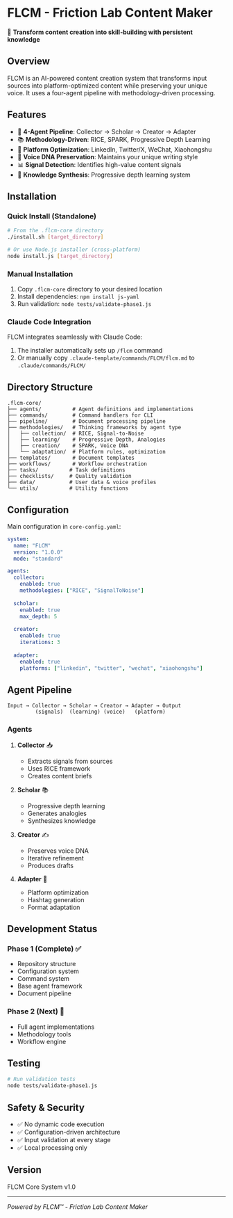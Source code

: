 # FLCM - Friction Lab Content Maker

🚀 **Transform content creation into skill-building with persistent knowledge**

## Overview

FLCM is an AI-powered content creation system that transforms input sources into platform-optimized content while preserving your unique voice. It uses a four-agent pipeline with methodology-driven processing.

## Features

- 🤖 **4-Agent Pipeline**: Collector → Scholar → Creator → Adapter
- 📚 **Methodology-Driven**: RICE, SPARK, Progressive Depth Learning
- 🎯 **Platform Optimization**: LinkedIn, Twitter/X, WeChat, Xiaohongshu
- 🔄 **Voice DNA Preservation**: Maintains your unique writing style
- 📊 **Signal Detection**: Identifies high-value content signals
- 🧠 **Knowledge Synthesis**: Progressive depth learning system

## Installation

### Quick Install (Standalone)

```bash
# From the .flcm-core directory
./install.sh [target_directory]

# Or use Node.js installer (cross-platform)
node install.js [target_directory]
```

### Manual Installation

1. Copy `.flcm-core` directory to your desired location
2. Install dependencies: `npm install js-yaml`
3. Run validation: `node tests/validate-phase1.js`

### Claude Code Integration

FLCM integrates seamlessly with Claude Code:

1. The installer automatically sets up `/flcm` command
2. Or manually copy `.claude-template/commands/FLCM/flcm.md` to `.claude/commands/FLCM/`

## Directory Structure

```
.flcm-core/
├── agents/          # Agent definitions and implementations
├── commands/        # Command handlers for CLI
├── pipeline/        # Document processing pipeline
├── methodologies/   # Thinking frameworks by agent type
│   ├── collection/  # RICE, Signal-to-Noise
│   ├── learning/    # Progressive Depth, Analogies
│   ├── creation/    # SPARK, Voice DNA
│   └── adaptation/  # Platform rules, optimization
├── templates/       # Document templates
├── workflows/       # Workflow orchestration
├── tasks/          # Task definitions
├── checklists/     # Quality validation
├── data/           # User data & voice profiles
└── utils/          # Utility functions
```

## Configuration

Main configuration in `core-config.yaml`:

```yaml
system:
  name: "FLCM"
  version: "1.0.0"
  mode: "standard"

agents:
  collector:
    enabled: true
    methodologies: ["RICE", "SignalToNoise"]
  
  scholar:
    enabled: true
    max_depth: 5
  
  creator:
    enabled: true
    iterations: 3
  
  adapter:
    enabled: true
    platforms: ["linkedin", "twitter", "wechat", "xiaohongshu"]
```

## Agent Pipeline

```
Input → Collector → Scholar → Creator → Adapter → Output
         (signals)  (learning) (voice)   (platform)
```

### Agents

1. **Collector** 📥
   - Extracts signals from sources
   - Uses RICE framework
   - Creates content briefs

2. **Scholar** 📚
   - Progressive depth learning
   - Generates analogies
   - Synthesizes knowledge

3. **Creator** ✍️
   - Preserves voice DNA
   - Iterative refinement
   - Produces drafts

4. **Adapter** 🎯
   - Platform optimization
   - Hashtag generation
   - Format adaptation

## Development Status

### Phase 1 (Complete) ✅
- Repository structure
- Configuration system
- Command system
- Base agent framework
- Document pipeline

### Phase 2 (Next) 🚧
- Full agent implementations
- Methodology tools
- Workflow engine

## Testing

```bash
# Run validation tests
node tests/validate-phase1.js
```

## Safety & Security

- ✅ No dynamic code execution
- ✅ Configuration-driven architecture
- ✅ Input validation at every stage
- ✅ Local processing only

## Version

FLCM Core System v1.0

---

*Powered by FLCM™ - Friction Lab Content Maker*